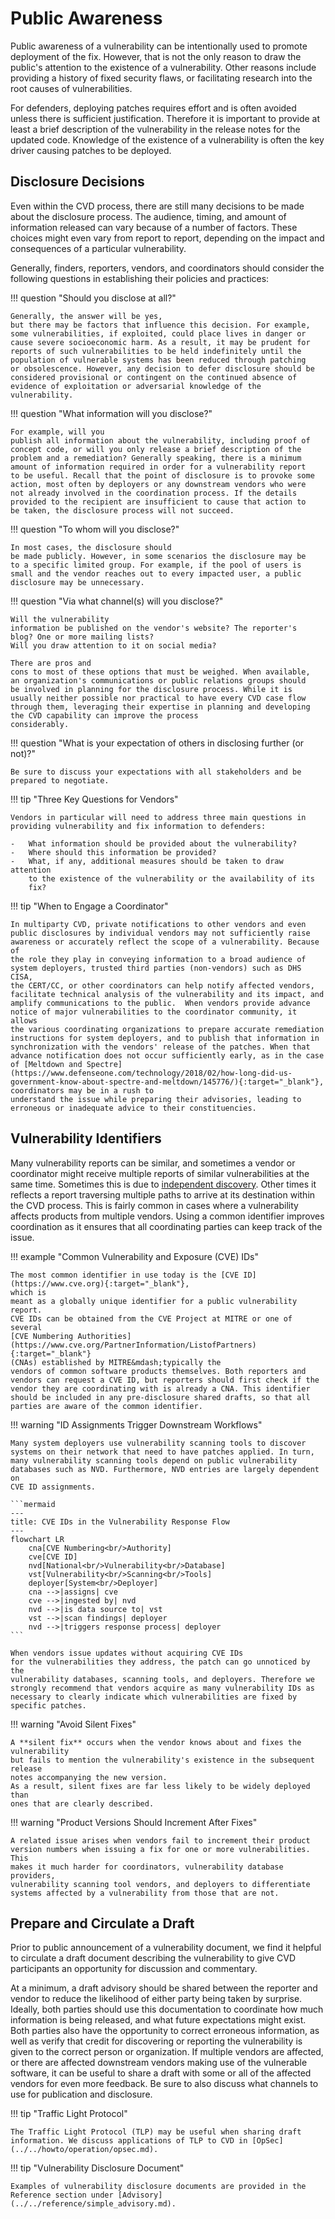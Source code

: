 # Public Awareness

Public awareness of a vulnerability can be intentionally used to promote deployment of the fix.
However, that is not the only reason to draw the public's attention to the existence of a vulnerability.
Other reasons include providing a history of fixed security flaws, or facilitating research into the root causes of vulnerabilities.

For defenders, deploying patches requires effort and is often avoided
unless there is sufficient justification. Therefore it is important to
provide at least a brief description of the vulnerability in the release
notes for the updated code. Knowledge of the existence of a
vulnerability is often the key driver causing patches to be deployed.

## Disclosure Decisions

Even within the CVD process, there are still many decisions to be made
about the disclosure process. The audience, timing, and amount of
information released can vary because of a number of factors. These
choices might even vary from report to report, depending on the impact
and consequences of a particular vulnerability.

Generally, finders, reporters, vendors, and coordinators should consider
the following questions in establishing their policies and practices:

<div class="grid" markdown>

!!! question "Should you disclose at all?"

    Generally, the answer will be yes,
    but there may be factors that influence this decision. For example,
    some vulnerabilities, if exploited, could place lives in danger or
    cause severe socioeconomic harm. As a result, it may be prudent for
    reports of such vulnerabilities to be held indefinitely until the
    population of vulnerable systems has been reduced through patching
    or obsolescence. However, any decision to defer disclosure should be
    considered provisional or contingent on the continued absence of
    evidence of exploitation or adversarial knowledge of the
    vulnerability.

!!! question "What information will you disclose?"

    For example, will you
    publish all information about the vulnerability, including proof of
    concept code, or will you only release a brief description of the
    problem and a remediation? Generally speaking, there is a minimum
    amount of information required in order for a vulnerability report
    to be useful. Recall that the point of disclosure is to provoke some
    action, most often by deployers or any downstream vendors who were
    not already involved in the coordination process. If the details
    provided to the recipient are insufficient to cause that action to
    be taken, the disclosure process will not succeed.

!!! question "To whom will you disclose?"

    In most cases, the disclosure should
    be made publicly. However, in some scenarios the disclosure may be
    to a specific limited group. For example, if the pool of users is
    small and the vendor reaches out to every impacted user, a public
    disclosure may be unnecessary.

!!! question "Via what channel(s) will you disclose?"

    Will the vulnerability
    information be published on the vendor's website? The reporter's
    blog? One or more mailing lists?
    Will you draw attention to it on social media?

    There are pros and
    cons to most of these options that must be weighed. When available,
    an organization's communications or public relations groups should
    be involved in planning for the disclosure process. While it is
    usually neither possible nor practical to have every CVD case flow
    through them, leveraging their expertise in planning and developing
    the CVD capability can improve the process
    considerably.

</div>

!!! question "What is your expectation of others in disclosing further (or not)?"

    Be sure to discuss your expectations with all stakeholders and be
    prepared to negotiate.

!!! tip "Three Key Questions for Vendors"

    Vendors in particular will need to address three main questions in
    providing vulnerability and fix information to defenders:

    -   What information should be provided about the vulnerability?
    -   Where should this information be provided?
    -   What, if any, additional measures should be taken to draw attention
        to the existence of the vulnerability or the availability of its
        fix?

!!! tip "When to Engage a Coordinator"

    In multiparty CVD, private notifications to other vendors and even
    public disclosures by individual vendors may not sufficiently raise
    awareness or accurately reflect the scope of a vulnerability. Because of
    the role they play in conveying information to a broad audience of
    system deployers, trusted third parties (non-vendors) such as DHS CISA,
    the CERT/CC, or other coordinators can help notify affected vendors,
    facilitate technical analysis of the vulnerability and its impact, and
    amplify communications to the public.  When vendors provide advance
    notice of major vulnerabilities to the coordinator community, it allows
    the various coordinating organizations to prepare accurate remediation
    instructions for system deployers, and to publish that information in
    synchronization with the vendors' release of the patches. When that
    advance notification does not occur sufficiently early, as in the case
    of [Meltdown and Spectre](https://www.defenseone.com/technology/2018/02/how-long-did-us-government-know-about-spectre-and-meltdown/145776/){:target="_blank"}, coordinators may be in a rush to
    understand the issue while preparing their advisories, leading to
    erroneous or inadequate advice to their constituencies.

## Vulnerability Identifiers

Many vulnerability reports can be similar, and sometimes a vendor or
coordinator might receive multiple reports of similar vulnerabilities at
the same time.
Sometimes this is due to [independent discovery](../../howto/coordination/independent_discovery.md).
Other
times it reflects a report traversing multiple paths to arrive at its
destination within the CVD process. This is fairly common in cases where
a vulnerability affects products from multiple vendors. Using a common
identifier improves coordination as it ensures that all coordinating
parties can keep track of the issue.

!!! example "Common Vulnerability and Exposure (CVE) IDs"

    The most common identifier in use today is the [CVE ID](https://www.cve.org){:target="_blank"},
    which is
    meant as a globally unique identifier for a public vulnerability report.
    CVE IDs can be obtained from the CVE Project at MITRE or one of several
    [CVE Numbering Authorities](https://www.cve.org/PartnerInformation/ListofPartners){:target="_blank"}
    (CNAs) established by MITRE&mdash;typically the
    vendors of common software products themselves. Both reporters and
    vendors can request a CVE ID, but reporters should first check if the
    vendor they are coordinating with is already a CNA. This identifier
    should be included in any pre-disclosure shared drafts, so that all
    parties are aware of the common identifier.

!!! warning "ID Assignments Trigger Downstream Workflows"

    Many system deployers use vulnerability scanning tools to discover
    systems on their network that need to have patches applied. In turn,
    many vulnerability scanning tools depend on public vulnerability
    databases such as NVD. Furthermore, NVD entries are largely dependent on
    CVE ID assignments. 

    ```mermaid
    ---
    title: CVE IDs in the Vulnerability Response Flow
    ---
    flowchart LR
        cna[CVE Numbering<br/>Authority]
        cve[CVE ID]
        nvd[National<br/>Vulnerability<br/>Database]
        vst[Vulnerability<br/>Scanning<br/>Tools]
        deployer[System<br/>Deployer]
        cna -->|assigns| cve
        cve -->|ingested by| nvd
        nvd -->|is data source to| vst
        vst -->|scan findings| deployer
        nvd -->|triggers response process| deployer
    ``` 
    
    When vendors issue updates without acquiring CVE IDs
    for the vulnerabilities they address, the patch can go unnoticed by the
    vulnerability databases, scanning tools, and deployers. Therefore we
    strongly recommend that vendors acquire as many vulnerability IDs as
    necessary to clearly indicate which vulnerabilities are fixed by
    specific patches.

!!! warning "Avoid Silent Fixes"

    A **silent fix** occurs when the vendor knows about and fixes the vulnerability 
    but fails to mention the vulnerability's existence in the subsequent release
    notes accompanying the new version. 
    As a result, silent fixes are far less likely to be widely deployed than 
    ones that are clearly described.

!!! warning "Product Versions Should Increment After Fixes"

    A related issue arises when vendors fail to increment their product
    version numbers when issuing a fix for one or more vulnerabilities. This
    makes it much harder for coordinators, vulnerability database providers,
    vulnerability scanning tool vendors, and deployers to differentiate
    systems affected by a vulnerability from those that are not.

## Prepare and Circulate a Draft

Prior to public announcement of a vulnerability document, we find it
helpful to circulate a draft document describing the vulnerability to
give CVD participants an opportunity for discussion and commentary.

At a minimum, a draft advisory should be shared between the reporter and
vendor to reduce the likelihood of either party being taken by surprise.
Ideally, both parties should use this documentation to coordinate how much
information is being released, and what future expectations might exist.
Both parties also have the opportunity to correct erroneous information,
as well as verify that credit for discovering or reporting the
vulnerability is given to the correct person or organization. If
multiple vendors are affected, or there are affected downstream vendors
making use of the vulnerable software, it can be useful to share a draft
with some or all of the affected vendors for even more feedback. Be sure
to also discuss what channels to use for publication and disclosure.

!!! tip "Traffic Light Protocol"

    The Traffic Light Protocol (TLP) may be useful when sharing draft
    information. We discuss applications of TLP to CVD in [OpSec](../../howto/operation/opsec.md).

!!! tip "Vulnerability Disclosure Document"

    Examples of vulnerability disclosure documents are provided in the Reference section under [Advisory](../../reference/simple_advisory.md).
